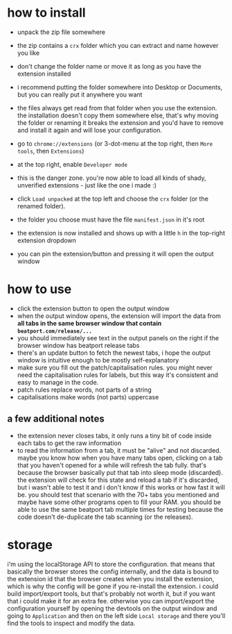 # how to install

- unpack the zip file somewhere
- the zip contains a `crx` folder which you can extract and name however you like
- don't change the folder name or move it as long as you have the extension installed
- i recommend putting the folder somewhere into Desktop or Documents, but you can really put it anywhere you want
- the files always get read from that folder when you use the extension. the installation doesn't copy them somewhere else, that's why moving the folder or renaming it breaks the extension and you'd have to remove and install it again and will lose your configuration.

- go to `chrome://extensions` (or 3-dot-menu at the top right, then `More tools`, then `Extensions`)
- at the top right, enable `Developer mode`
- this is the danger zone. you're now able to load all kinds of shady, unverified extensions - just like the one i made :)
- click `Load unpacked` at the top left and choose the `crx` folder (or the renamed folder).
- the folder you choose must have the file `manifest.json` in it's root
- the extension is now installed and shows up with a little `h` in the top-right extension dropdown
- you can pin the extension/button and pressing it will open the output window

# how to use

- click the extension button to open the output window
- when the output window opens, the extension will import the data from **all tabs in the same browser window that contain `beatport.com/release/...`**
- you should immediately see text in the output panels on the right if the browser window has beatport release tabs
- there's an update button to fetch the newest tabs, i hope the output window is intuitive enough to be mostly self-explanatory
- make sure you fill out the patch/capitalisation rules. you might never need the capitalisation rules for labels, but this way it's consistent and easy to manage in the code.
- patch rules replace words, not parts of a string
- capitalisations make words (not parts) uppercase

## a few additional notes

- the extension never closes tabs, it only runs a tiny bit of code inside each tabs to get the raw information
- to read the information from a tab, it must be "alive" and not discarded. maybe you know how when you have many tabs open, clicking on a tab that you haven't opened for a while will refresh the tab fully. that's because the browser basically put that tab into sleep mode (discarded). the extension will check for this state and reload a tab if it's discarded, but i wasn't able to test it and i don't know if this works or how fast it will be. you should test that scenario with the 70+ tabs you mentioned and maybe have some other programs open to fill your RAM. you should be able to use the same beatport tab multiple times for testing because the code doesn't de-duplicate the tab scanning (or the releases).

# storage

i'm using the localStorage API to store the configuration. that means that basically the browser stores the config internally, and the data is bound to the extension id that the browser creates when you install the extension, which is why the config will be gone if you re-install the extension. i could build import/export tools, but that's probably not worth it, but if you want that i could make it for an extra fee. otherwise you can import/export the configuration yourself by opening the devtools on the output window and going to `Application` and then on the left side `Local storage` and there you'll find the tools to inspect and modify the data.
